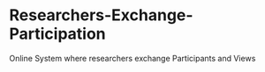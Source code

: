 # Researchers-Exchange-Participation

Online System where researchers exchange Participants and Views